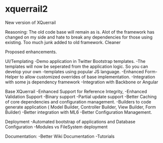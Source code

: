 xquerrail2
==========

New version of XQuerrail

Reasoning:
  The old code base will remain as is.
  Alot of the framework has changed on my side and hate to break any dependencies for those using existing.
  Too much junk added to old framework.
  Cleaner
  
Proposed enhancements.

UI/Templating
-Demo application in Twitter Bootstrap templates.
-The templates will now be seperated from the application logic. So you can develop your own 
-templates using popular JS language.
-Enhanced Form-Helper to allow customized overrides of base implementation.
-Integration with some js dependency framework
-Integration with Backbone or Angular

Base XQuerrail
-Enhanced Support for Reference Integrity, 
-Enhanced Validation Support
-Binary support
-Partial update support
-Better Caching of core dependencies and configuration management.
-Builders to code generate application ( Model Builder, Controller Builder, View Builder, Form Builder)
-Better integration with ML6 
-Better Configuration Management.

Deployment
-Automated bootstrap of applications and Database Configuration
-Modules vs FileSystem deployment

Documentation:
-Better Wiki Documentation
-Tutorials
  

  
  
  
